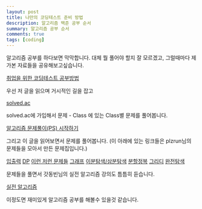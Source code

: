 ```yaml
---
layout: post
title: 나만의 코딩테스트 준비 방법
description: 알고리즘 백준 공부 순서
summary: 알고리즘 공부 순서
comments: true
tags: [coding]
---
```


알고리즘 공부를 하다보면 막막합니다. 대체 뭘 풀어야 할지 잘 모르겠고,
그럴때마다 제가본 자료들을 공유해보고싶습니다.

[취업을 위한 코딩테스트 공부방법](https://covenant.tistory.com/220)

우선 저 글을 읽으며 거시적인 길을 잡고

[solved.ac](https://solved.ac)

solved.ac에 가입해서 문제 - Class 에 있는 Class별 문제를 풀어봅니다.

[알고리즘 문제풀이(PS) 시작하기](https://plzrun.tistory.com/entry/%EC%95%8C%EA%B3%A0%EB%A6%AC%EC%A6%98-%EB%AC%B8%EC%A0%9C%ED%92%80%EC%9D%B4PS-%EC%8B%9C%EC%9E%91%ED%95%98%EA%B8%B0)

그리고 이 글을 읽어보면서 문제를 풀어봅니다. (이 아래에 있는 링크들은 plzrun님의 문제들을 모아서 만든 문제집입니다.)

[입출력](https://www.acmicpc.net/workbook/view/7213)
[DP](https://www.acmicpc.net/workbook/view/7214)
[이런 저런 문제들](https://www.acmicpc.net/workbook/view/7215)
[그래프](https://www.acmicpc.net/workbook/view/7216)
[이분탐색/삼분탐색](https://www.acmicpc.net/workbook/view/7217)
[분할정복](https://www.acmicpc.net/workbook/view/7218)
[그리디](https://www.acmicpc.net/workbook/view/7219)
[완전탐색](https://www.acmicpc.net/workbook/view/7220)

문제들을 풀면서 갓동빈님의 실전 알고리즘 강의도 틈틈히 듣습니다.

[실전 알고리즘](https://www.youtube.com/watch?v=qQ5iLNjpxSk&list=PLRx0vPvlEmdDHxCvAQS1_6XV4deOwfVrz)

이정도면 재미있게 알고리즘 공부를 해볼수 있을것 같습니다.
